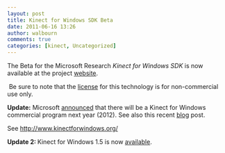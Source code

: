 ```yaml
---
layout: post
title: Kinect for Windows SDK Beta
date: 2011-06-16 13:26
author: walbourn
comments: true
categories: [kinect, Uncategorized]
---
```

<p>The Beta for the Microsoft Research <em>Kinect for Windows SDK</em> is now available at the project <a title="Microsoft Research" href="http://research.microsoft.com/en-us/um/redmond/projects/kinectsdk/">website</a>.</p>
<p>&nbsp;Be sure to note that the <a title="Microsoft Research" href="http://research.microsoft.com/en-us/um/legal/kinectsdk-tou_noncommercial.htm">license</a> for this technology is for non-commercial use only.</p>
<p><strong>Update:</strong> Microsoft <a title="Microsoft Presspass" href="http://www.microsoft.com/Presspass/Features/2011/oct11/10-31KinectEffect.mspx">announced</a> that there will be a Kinect for Windows commercial program next year (2012). See also this recent <a href="http://blogs.msdn.com/b/kinectforwindows/archive/2012/01/31/kinect-for-windows-is-now-available.aspx">blog</a> post.</p>
<p>See <a href="http://www.kinectforwindows.org/">http://www.kinectforwindows.org/</a></p>
<p><strong>Update 2: </strong>Kinect for Windows 1.5 is now <a href="http://blogs.msdn.com/b/kinectforwindows/archive/2012/05/21/kinect-for-windows-runtime-and-sdk-version-1-5-released.aspx">available</a>.</p>
